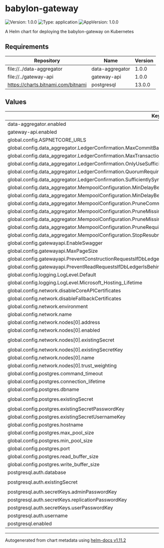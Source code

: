 # babylon-gateway

![Version: 1.0.0](https://img.shields.io/badge/Version-1.0.0-informational?style=flat-square) ![Type: application](https://img.shields.io/badge/Type-application-informational?style=flat-square) ![AppVersion: 1.0.0](https://img.shields.io/badge/AppVersion-1.0.0-informational?style=flat-square)

A Helm chart for deploying the babylon-gateway on Kubernetes

## Requirements

| Repository | Name | Version |
|------------|------|---------|
| file://../data-aggregator | data-aggregator | 1.0.0 |
| file://../gateway-api | gateway-api | 1.0.0 |
| https://charts.bitnami.com/bitnami | postgresql | 13.0.0 |

## Values

| Key | Type | Default | Description |
|-----|------|---------|-------------|
| data-aggregator.enabled | bool | `true` |  |
| gateway-api.enabled | bool | `true` |  |
| global.config.ASPNETCORE_URLS | string | `"http://*:8081"` |  |
| global.config.data_aggregator.LedgerConfirmation.MaxCommitBatchSize | int | `1000` |  |
| global.config.data_aggregator.LedgerConfirmation.MaxTransactionPipelineSizePerNode | int | `3000` |  |
| global.config.data_aggregator.LedgerConfirmation.OnlyUseSufficientlySyncedUpNodesForQuorumCalculation | bool | `true` |  |
| global.config.data_aggregator.LedgerConfirmation.QuorumRequiresTrustProportion | float | `0.51` |  |
| global.config.data_aggregator.LedgerConfirmation.SufficientlySyncedStateVersionThreshold | int | `1000` |  |
| global.config.data_aggregator.MempoolConfiguration.MinDelayBetweenMissingFromMempoolAndResubmissionSeconds | int | `10` |  |
| global.config.data_aggregator.MempoolConfiguration.MinDelayBetweenResubmissionsSeconds | int | `10` |  |
| global.config.data_aggregator.MempoolConfiguration.PruneCommittedAfterSeconds | string | `"31556952"` |  |
| global.config.data_aggregator.MempoolConfiguration.PruneMissingTransactionsAfterTimeSinceFirstSeenSeconds | int | `604800` |  |
| global.config.data_aggregator.MempoolConfiguration.PruneMissingTransactionsAfterTimeSinceLastGatewaySubmissionSeconds | int | `604800` |  |
| global.config.data_aggregator.MempoolConfiguration.PruneRequiresMissingFromMempoolForSeconds | int | `60` |  |
| global.config.data_aggregator.MempoolConfiguration.StopResubmittingAfterSeconds | int | `300` |  |
| global.config.gatewayapi.EnableSwagger | bool | `true` |  |
| global.config.gatewayapi.MaxPageSize | string | `""` |  |
| global.config.gatewayapi.PreventConstructionRequestsIfDbLedgerIsBehind | string | `""` |  |
| global.config.gatewayapi.PreventReadRequestsIfDbLedgerIsBehind | string | `""` |  |
| global.config.logging.LogLevel.Default | string | `"Information"` |  |
| global.config.logging.LogLevel.Microsoft_Hosting_Lifetime | string | `"Information"` |  |
| global.config.network.disableCoreAPICertificates | bool | `true` |  |
| global.config.network.disableFallbackCertificates | bool | `true` |  |
| global.config.network.environment | string | `"mainnet"` |  |
| global.config.network.name | string | `"mainnet"` |  |
| global.config.network.nodes[0].address | string | `"https://somehost/core"` |  |
| global.config.network.nodes[0].enabled | bool | `true` |  |
| global.config.network.nodes[0].existingSecret | string | `"babylon-gateway-core1-credentials"` |  |
| global.config.network.nodes[0].existingSecretKey | string | `"base64-encoded-auth"` |  |
| global.config.network.nodes[0].name | string | `"Core1"` |  |
| global.config.network.nodes[0].trust_weighting | string | `"1"` |  |
| global.config.postgres.command_timeout | string | `"600"` |  |
| global.config.postgres.connection_lifetime | string | `"600"` |  |
| global.config.postgres.dbname | string | `"radixdlt_ledger"` |  |
| global.config.postgres.existingSecret | string | `"babylon-gateway-postgres-credentials"` |  |
| global.config.postgres.existingSecretPasswordKey | string | `"password"` |  |
| global.config.postgres.existingSecretUsernameKey | string | `"username"` |  |
| global.config.postgres.hostname | string | `"postgres-postgresql"` |  |
| global.config.postgres.max_pool_size | string | `"1000"` |  |
| global.config.postgres.min_pool_size | string | `"10"` |  |
| global.config.postgres.port | int | `5432` |  |
| global.config.postgres.read_buffer_size | string | `"32768"` |  |
| global.config.postgres.write_buffer_size | string | `"32768"` |  |
| postgresql.auth.database | string | `"radixdlt_ledger"` |  |
| postgresql.auth.existingSecret | string | `"babylon-gateway-postgres-credentials"` |  |
| postgresql.auth.secretKeys.adminPasswordKey | string | `"postgres-password"` |  |
| postgresql.auth.secretKeys.replicationPasswordKey | string | `"replication-password"` |  |
| postgresql.auth.secretKeys.userPasswordKey | string | `"password"` |  |
| postgresql.auth.username | string | `"postgres"` |  |
| postgresql.enabled | bool | `false` |  |

----------------------------------------------
Autogenerated from chart metadata using [helm-docs v1.11.2](https://github.com/norwoodj/helm-docs/releases/v1.11.2)
